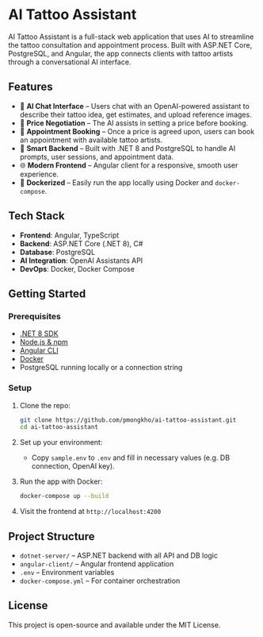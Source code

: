 # AI Tattoo Assistant

AI Tattoo Assistant is a full-stack web application that uses AI to streamline the tattoo consultation and appointment process. Built with ASP.NET Core, PostgreSQL, and Angular, the app connects clients with tattoo artists through a conversational AI interface.

## Features

- 🤖 **AI Chat Interface** – Users chat with an OpenAI-powered assistant to describe their tattoo idea, get estimates, and upload reference images.
- 🧾 **Price Negotiation** – The AI assists in setting a price before booking.
- 📅 **Appointment Booking** – Once a price is agreed upon, users can book an appointment with available tattoo artists.
- 🧠 **Smart Backend** – Built with .NET 8 and PostgreSQL to handle AI prompts, user sessions, and appointment data.
- 🌐 **Modern Frontend** – Angular client for a responsive, smooth user experience.
- 🐳 **Dockerized** – Easily run the app locally using Docker and `docker-compose`.

## Tech Stack

- **Frontend**: Angular, TypeScript
- **Backend**: ASP.NET Core (.NET 8), C#
- **Database**: PostgreSQL
- **AI Integration**: OpenAI Assistants API
- **DevOps**: Docker, Docker Compose

## Getting Started

### Prerequisites

- [.NET 8 SDK](https://dotnet.microsoft.com/en-us/download)
- [Node.js & npm](https://nodejs.org/)
- [Angular CLI](https://angular.io/cli)
- [Docker](https://www.docker.com/)
- PostgreSQL running locally or a connection string

### Setup

1. Clone the repo:
   ```bash
   git clone https://github.com/pmongkho/ai-tattoo-assistant.git
   cd ai-tattoo-assistant
   ```

2. Set up your environment:
   - Copy `sample.env` to `.env` and fill in necessary values (e.g. DB connection, OpenAI key).

3. Run the app with Docker:
   ```bash
   docker-compose up --build
   ```

4. Visit the frontend at `http://localhost:4200`

## Project Structure

- `dotnet-server/` – ASP.NET backend with all API and DB logic
- `angular-client/` – Angular frontend application
- `.env` – Environment variables
- `docker-compose.yml` – For container orchestration

## License

This project is open-source and available under the MIT License.
